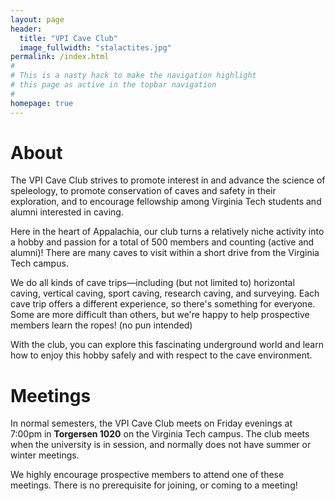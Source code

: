 ```yaml
---
layout: page
header:
  title: "VPI Cave Club"
  image_fullwidth: "stalactites.jpg"
permalink: /index.html
#
# This is a nasty hack to make the navigation highlight
# this page as active in the topbar navigation
#
homepage: true
---
```


# About

The VPI Cave Club strives to promote interest in and advance the science of speleology, to promote conservation of caves and safety in their exploration, and to encourage fellowship among Virginia Tech students and alumni interested in caving.

Here in the heart of Appalachia, our club turns a relatively niche activity into a hobby and passion for a total of 500 members and counting (active and alumni)! There are many caves to visit within a short drive from the Virginia Tech campus.

We do all kinds of cave trips—including (but not limited to) horizontal caving, vertical caving, sport caving, research caving, and surveying. Each cave trip offers a different experience, so there's something for everyone. Some are more difficult than others, but we're happy to help prospective members learn the ropes! (no pun intended)

With the club, you can explore this fascinating underground world and learn how to enjoy this hobby safely and with respect to the cave environment.

# Meetings

In normal semesters, the VPI Cave Club meets on Friday evenings at 7:00pm in **Torgersen 1020** on the Virginia Tech campus. The club meets when the university is in session, and normally does not have summer or winter meetings.

We highly encourage prospective members to attend one of these meetings. There is no prerequisite for joining, or coming to a meeting!
